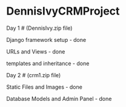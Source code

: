 # DennisIvyCRMProject


Day 1 #  (DennisIvy.zip file)

Django framework setup - done

URLs and Views - done

templates and inheritance - done

Day 2 # (crm1.zip file)

Static Files and Images - done

Database Models and Admin Panel - done

